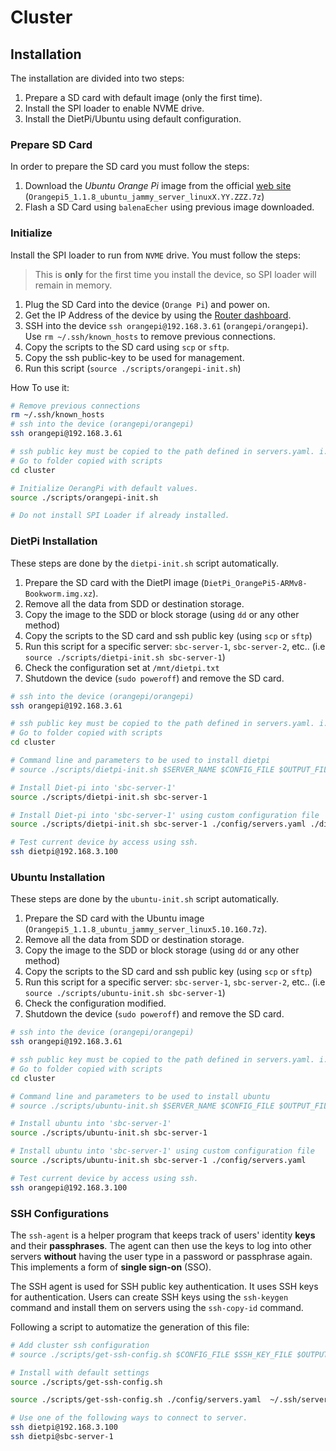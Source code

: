 # Cluster

## Installation

The installation are divided into two steps:

1. Prepare a SD card with default image (only the first time).
2. Install the SPI loader to enable NVME drive.
3. Install the DietPi/Ubuntu using default configuration.

### Prepare SD Card

In order to prepare the SD card you must follow the steps:

1. Download the *Ubuntu Orange Pi* image from the official [web site](http://www.orangepi.org/html/hardWare/computerAndMicrocontrollers/service-and-support/Orange-pi-5.html) (`Orangepi5_1.1.8_ubuntu_jammy_server_linuxX.YY.ZZZ.7z`)
2. Flash a SD Card using `balenaEcher` using previous image downloaded.

### Initialize

Install the SPI loader to run from `NVME` drive. You must follow the steps:

> This is **only** for the first time you install the device, so SPI loader will remain in memory.

1. Plug the SD Card into the device (`Orange Pi`) and power on.
2. Get the IP Address of the device by using the [Router dashboard](http://192.168.3.1/).
3. SSH into the device `ssh orangepi@192.168.3.61` (`orangepi/orangepi`). Use `rm ~/.ssh/known_hosts` to remove previous connections.
4. Copy the scripts to the SD card using `scp` or `sftp`.
5. Copy the ssh public-key to be used for management.
6. Run this script (`source ./scripts/orangepi-init.sh`)

How To use it:

```bash
# Remove previous connections
rm ~/.ssh/known_hosts
# ssh into the device (orangepi/orangepi)
ssh orangepi@192.168.3.61

# ssh public key must be copied to the path defined in servers.yaml. i.e "$HOME/.ssh/server_key.pub"
# Go to folder copied with scripts
cd cluster

# Initialize OerangPi with default values.
source ./scripts/orangepi-init.sh

# Do not install SPI Loader if already installed.
```

### DietPi Installation

These steps are done by the `dietpi-init.sh` script automatically.

1. Prepare the SD card with the DietPI image (`DietPi_OrangePi5-ARMv8-Bookworm.img.xz`).
2. Remove all the data from SDD or destination storage.
3. Copy the image to the SDD or block storage (using `dd` or any other method)
4. Copy the scripts to the SD card and ssh public key (using `scp` or `sftp`)
5. Run this script for a specific server: `sbc-server-1`, `sbc-server-2`, etc.. (i.e `source ./scripts/dietpi-init.sh sbc-server-1`)
6. Check the configuration set at `/mnt/dietpi.txt`
7. Shutdown the device (`sudo poweroff`) and remove the SD card.

```bash
# ssh into the device (orangepi/orangepi)
ssh orangepi@192.168.3.61

# ssh public key must be copied to the path defined in servers.yaml. i.e "$HOME/.ssh/server_key.pub"
# Go to folder copied with scripts
cd cluster

# Command line and parameters to be used to install dietpi
# source ./scripts/dietpi-init.sh $SERVER_NAME $CONFIG_FILE $OUTPUT_FILE

# Install Diet-pi into 'sbc-server-1'
source ./scripts/dietpi-init.sh sbc-server-1

# Install Diet-pi into 'sbc-server-1' using custom configuration file
source ./scripts/dietpi-init.sh sbc-server-1 ./config/servers.yaml ./dietpi.txt

# Test current device by access using ssh.
ssh dietpi@192.168.3.100
```

### Ubuntu Installation

These steps are done by the `ubuntu-init.sh` script automatically.

1. Prepare the SD card with the Ubuntu image (`Orangepi5_1.1.8_ubuntu_jammy_server_linux5.10.160.7z`).
2. Remove all the data from SDD or destination storage.
3. Copy the image to the SDD or block storage (using `dd` or any other method)
4. Copy the scripts to the SD card and ssh public key (using `scp` or `sftp`)
5. Run this script for a specific server: `sbc-server-1`, `sbc-server-2`, etc.. (i.e `source ./scripts/ubuntu-init.sh sbc-server-1`)
6. Check the configuration modified.
7. Shutdown the device (`sudo poweroff`) and remove the SD card.

```bash
# ssh into the device (orangepi/orangepi)
ssh orangepi@192.168.3.61

# ssh public key must be copied to the path defined in servers.yaml. i.e "$HOME/.ssh/server_key.pub"
# Go to folder copied with scripts
cd cluster

# Command line and parameters to be used to install ubuntu
# source ./scripts/ubuntu-init.sh $SERVER_NAME $CONFIG_FILE $OUTPUT_FILE

# Install ubuntu into 'sbc-server-1'
source ./scripts/ubuntu-init.sh sbc-server-1

# Install ubuntu into 'sbc-server-1' using custom configuration file
source ./scripts/ubuntu-init.sh sbc-server-1 ./config/servers.yaml

# Test current device by access using ssh.
ssh orangepi@192.168.3.100
```

### SSH Configurations

The `ssh-agent` is a helper program that keeps track of users' identity **keys** and their **passphrases**. The agent can then use the keys to log into other servers **without** having the user type in a password or passphrase again. This implements a form of **single sign-on** (SSO).

The SSH agent is used for SSH public key authentication. It uses SSH keys for authentication. Users can create SSH keys using the `ssh-keygen` command and install them on servers using the `ssh-copy-id` command.

Following a script to automatize the generation of this file:

```bash
# Add cluster ssh configuration
# source ./scripts/get-ssh-config.sh $CONFIG_FILE $SSH_KEY_FILE $OUTPUT_FILE

# Install with default settings
source ./scripts/get-ssh-config.sh

source ./scripts/get-ssh-config.sh ./config/servers.yaml  ~/.ssh/server_key $HOME/.ssh/ssh_config

# Use one of the following ways to connect to server.
ssh dietpi@192.168.3.100
ssh dietpi@sbc-server-1
```
